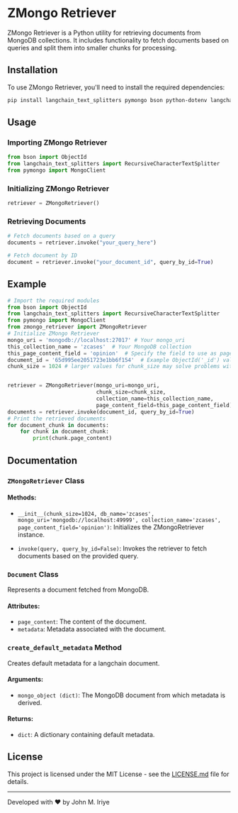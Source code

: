 # ZMongo Retriever

ZMongo Retriever is a Python utility for retrieving documents from MongoDB collections. It includes functionality to fetch documents based on queries and split them into smaller chunks for processing.

## Installation

To use ZMongo Retriever, you'll need to install the required dependencies:

```bash
pip install langchain_text_splitters pymongo bson python-dotenv langchain langchain_community
```

## Usage

### Importing ZMongo Retriever

```python
from bson import ObjectId
from langchain_text_splitters import RecursiveCharacterTextSplitter
from pymongo import MongoClient
```

### Initializing ZMongo Retriever

```python
retriever = ZMongoRetriever()
```

### Retrieving Documents

```python
# Fetch documents based on a query
documents = retriever.invoke("your_query_here")

# Fetch document by ID
document = retriever.invoke("your_document_id", query_by_id=True)
```

## Example

```python
# Import the required modules
from bson import ObjectId
from langchain_text_splitters import RecursiveCharacterTextSplitter
from pymongo import MongoClient
from zmongo_retriever import ZMongoRetriever
# Initialize ZMongo Retriever
mongo_uri = 'mongodb://localhost:27017' # Your mongo_uri
this_collection_name = 'zcases'  # Your MongoDB collection
this_page_content_field = 'opinion'  # Specify the field to use as page_content
document_id = '65d995ee2051723e1bb6f154'  # Example ObjectId('_id') value
chunk_size = 1024 # larger values for chunk_size may solve problems with exceeding your token limit


retriever = ZMongoRetriever(mongo_uri=mongo_uri,
                            chunk_size=chunk_size,
                            collection_name=this_collection_name,
                            page_content_field=this_page_content_field)
documents = retriever.invoke(document_id, query_by_id=True)
# Print the retrieved documents
for document_chunk in documents:
    for chunk in document_chunk:
        print(chunk.page_content)
```

## Documentation

### `ZMongoRetriever` Class

#### Methods:

- `__init__(chunk_size=1024, db_name='zcases', mongo_uri='mongodb://localhost:49999', collection_name='zcases', page_content_field='opinion')`: Initializes the ZMongoRetriever instance.

- `invoke(query, query_by_id=False)`: Invokes the retriever to fetch documents based on the provided query.

### `Document` Class

Represents a document fetched from MongoDB.

#### Attributes:

- `page_content`: The content of the document.
- `metadata`: Metadata associated with the document.

### `create_default_metadata` Method

Creates default metadata for a langchain document.

#### Arguments:

- `mongo_object (dict)`: The MongoDB document from which metadata is derived.

#### Returns:

- `dict`: A dictionary containing default metadata.

## License

This project is licensed under the MIT License - see the [LICENSE.md](LICENSE.md) file for details.

---

Developed with ❤️ by John M. Iriye